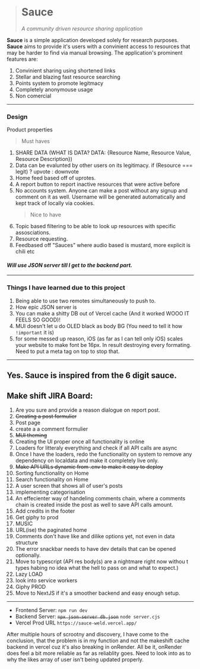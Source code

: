 > # Sauce
>
> _A community driven resource sharing application_

**Sauce** is a simple application developed solely for research purposes. **Sauce** aims to provide it's users
with a convinient access to resources that may be harder to find via manual browsing.
The application's prominent features are:

1. Convinient sharing using shortened links
2. Stellar and blazing fast resource searching
3. Points system to promote legitmacy
4. Completely anonymouse usage
5. Non comercial

---

### **Design**

Product properties

> Must haves

1. SHARE DATA (WHAT IS DATA? DATA: {Resource Name, Resource Value, Resource Description})
2. Data can be evalunted by other users on its legitimacy.
   if (Resource === legit) ? upvote : downvote
3. Home feed based off of uprotes.
4. A report button to report inactive resources that were active before
5. No accounts system. Anyone can make a post without any signup and comment on it as well. Username will be generated automatically and kept track of locally via cookies.
   > Nice to have
6. Topic based filtering to be able to look up resources with specific assosciations.
7. Resource requesting.
8. Feedbased off "Sauces" where audio based is mustard, more explicit is chili etc

#### _Will use JSON server till I get to the backend part._

---

### Things I have learned due to this project

1. Being able to use two remotes simultaneously to push to.
2. How epic JSON server is
3. You can make a shitty DB out of Vercel cache (And it worked WOOO IT FEELS SO GOOD)!
4. MUI doesn't let u do OLED black as body BG (You need to tell it how `!important` it is)
5. for some messed up reason, iOS (as far as I can tell only iOS) scales your website to make font be 16px. In result destroying every formating. Need to put a meta tag on top to stop that.

---

## Yes. Sauce is inspired from the 6 digit sauce.

## Make shift JIRA Board:

1. Are you sure and provide a reason dialogue on report post.
2. <del>Creating a post formulier</del>
3. Post page
4. create a a comment formulier
5. <del>MUI theming</del>
6. Creating the UI proper once all functionality is online
7. Loaders for litteraly everything and check if all API calls are async
8. Once I have the loaders, redo the functionality on system to remove any dependency on localdata and make it completely live only.
9. <del>Make API URLs dynamic from .env to make it easy to deploy</del>
10. Sorting functionality on Home
11. Search functionality on Home
12. A user screen that shows all of user's posts
13. implementing categorisation
14. An effecienter way of handeling comments chain, where a comments chain is created inside the post as well to save API calls amount.
15. Add credits in the footer
16. Get giphy to prod
17. MUSIC
18. URL(ise) the paginated home
19. Comments don't have like and dilike options yet, not even in data structure
20. The error snackbar needs to have dev details that can be opened optionally.
21. Move to typescript (API res body(s) are a nightmare right now withou t types habing no idea what the hell to pass on and what to expect.)
22. Lazy LOAD
23. look into service workers
24. Giphy PROD
25. Move to NextJS if it's a smoother backend and easy enough setup.

---

- Frontend Server:
  `npm run dev`
- Backend Server:
  <del>`npx json-server db.json`</del>
  `node server.cjs`
- Vercel Prod URL
  `https://sauce-weld.vercel.app/`

After multiple hours of scrootny and discovery, I have come to the conclusion, that the problem is in
my function and not the makeshift cache backend in vercel cuz it's also breaking in onRender.
All be it, onRender does feel a bit more reliable as far as reliablity goes.
Need to look into as to why the likes array of user isn't being updated properly.
